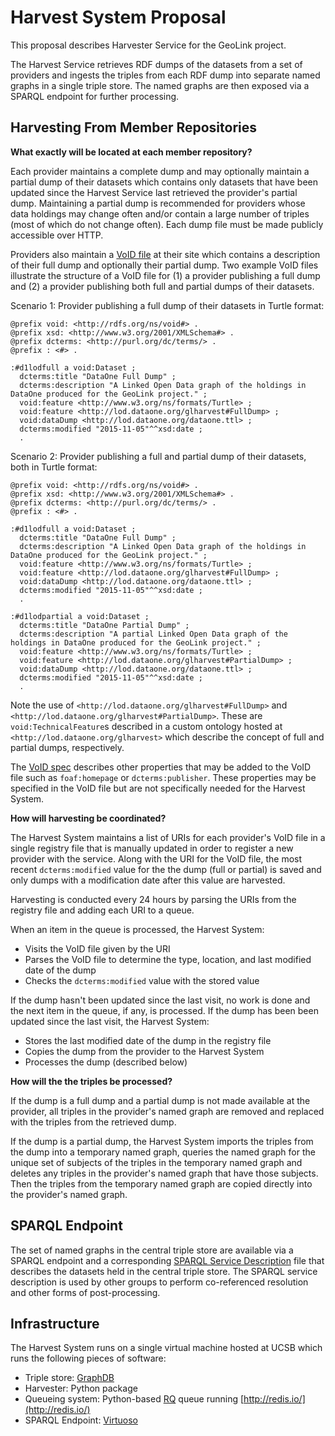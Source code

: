 # Harvest System Proposal

This proposal describes Harvester Service for the GeoLink project.

The Harvest Service retrieves RDF dumps of the datasets from a set of providers and ingests the triples from each RDF dump into separate named graphs in a single triple store.
The named graphs are then exposed via a SPARQL endpoint for further processing.

## Harvesting From Member Repositories

**What exactly will be located at each member repository?**

Each provider maintains a complete dump and may optionally maintain a partial dump of their datasets which contains only datasets that have been updated since the Harvest Service last retrieved the provider's partial dump.
Maintaining a partial dump is recommended for providers whose data holdings may change often and/or contain a large number of triples (most of which do not change often).
Each dump file must be made publicly accessible over HTTP.

Providers also maintain a [VoID file](http://www.w3.org/TR/void/#void-file) at their site which contains a description of their full dump and optionally their partial dump.
Two example VoID files illustrate the structure of a VoID file for (1) a provider publishing a full dump and (2) a provider publishing both full and partial dumps of their datasets.

Scenario 1: Provider publishing a full dump of their datasets in Turtle format:

```{ttl}
@prefix void: <http://rdfs.org/ns/void#> .
@prefix xsd: <http://www.w3.org/2001/XMLSchema#> .
@prefix dcterms: <http://purl.org/dc/terms/> .
@prefix : <#> .

:#d1lodfull a void:Dataset ;
  dcterms:title "DataOne Full Dump" ;
  dcterms:description "A Linked Open Data graph of the holdings in DataOne produced for the GeoLink project." ;
  void:feature <http://www.w3.org/ns/formats/Turtle> ;
  void:feature <http://lod.dataone.org/glharvest#FullDump> ;
  void:dataDump <http://lod.dataone.org/dataone.ttl> ;
  dcterms:modified "2015-11-05"^^xsd:date ;
  .
```

Scenario 2: Provider publishing a full and partial dump of their datasets, both in Turtle format:

```{ttl}
@prefix void: <http://rdfs.org/ns/void#> .
@prefix xsd: <http://www.w3.org/2001/XMLSchema#> .
@prefix dcterms: <http://purl.org/dc/terms/> .
@prefix : <#> .

:#d1lodfull a void:Dataset ;
  dcterms:title "DataOne Full Dump" ;
  dcterms:description "A Linked Open Data graph of the holdings in DataOne produced for the GeoLink project." ;
  void:feature <http://www.w3.org/ns/formats/Turtle> ;
  void:feature <http://lod.dataone.org/glharvest#FullDump> ;
  void:dataDump <http://lod.dataone.org/dataone.ttl> ;
  dcterms:modified "2015-11-05"^^xsd:date ;
  .

:#d1lodpartial a void:Dataset ;
  dcterms:title "DataOne Partial Dump" ;
  dcterms:description "A partial Linked Open Data graph of the holdings in DataOne produced for the GeoLink project." ;
  void:feature <http://www.w3.org/ns/formats/Turtle> ;
  void:feature <http://lod.dataone.org/glharvest#PartialDump> ;
  void:dataDump <http://lod.dataone.org/dataone.ttl> ;
  dcterms:modified "2015-11-05"^^xsd:date ;
  .
```

Note the use of `<http://lod.dataone.org/glharvest#FullDump>` and `<http://lod.dataone.org/glharvest#PartialDump>`.
These are `void:TechnicalFeature`s described in a custom ontology hosted at `<http://lod.dataone.org/glharvest>` which describe the concept of full and partial dumps, respectively.

The [VoID spec](http://www.w3.org/TR/void/) describes other properties that may be added to the VoID file such as `foaf:homepage` or `dcterms:publisher`.
These properties may be specified in the VoID file but are not specifically needed for the Harvest System.


**How will harvesting be coordinated?**

The Harvest System maintains a list of URIs for each provider's VoID file in a single registry file that is manually updated in order to register a new provider with the service.
Along with the URI for the VoID file, the most recent `dcterms:modified` value for the the dump (full or partial) is saved and only dumps with a modification date after this value are harvested.

Harvesting is conducted every 24 hours by parsing the URIs from the registry file and adding each URI to a queue.

When an item in the queue is processed, the Harvest System:

- Visits the VoID file given by the URI
- Parses the VoID file to determine the type, location, and last modified date of the dump
- Checks the `dcterms:modified` value with the stored value

If the dump hasn't been updated since the last visit, no work is done and the next item in the queue, if any, is processed.
If the dump has been been updated since the last visit, the Harvest System:

- Stores the last modified date of the dump in the registry file
- Copies the dump from the provider to the Harvest System
- Processes the dump (described below)

**How will the the triples be processed?**

If the dump is a full dump and a partial dump is not made available at the provider, all triples in the provider's named graph are removed and replaced with the triples
from the retrieved dump.

If the dump is a partial dump, the Harvest System imports the triples from the dump into a temporary named graph, queries the named graph for the unique set of subjects of the triples in the temporary named graph and deletes any triples in the provider's named graph that have those subjects.
Then the triples from the temporary named graph are copied directly into the provider's named graph.

## SPARQL Endpoint

The set of named graphs in the central triple store are available via a SPARQL endpoint and a corresponding [SPARQL Service Description](http://www.w3.org/TR/sparql11-service-description/#sd-Dataset) file that describes the datasets held in the central triple store.
The SPARQL service description is used by other groups to perform co-referenced resolution and other forms of post-processing.

## Infrastructure

The Harvest System runs on a single virtual machine hosted at UCSB which runs
the following pieces of software:

- Triple store: [GraphDB](http://graphdb.ontotext.com/display/GraphDB6/Home)
- Harvester: Python package
- Queueing system: Python-based [RQ](http://python-rq.org/) queue running [http://redis.io/](http://redis.io/)
- SPARQL Endpoint: [Virtuoso](virtuoso.openlinksw.com)

